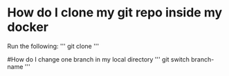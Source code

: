 # How do I clone my git repo inside my docker
Run the following:
'''
git clone 
'''

#How do I change one branch in my local directory
'''
git switch branch-name
'''
